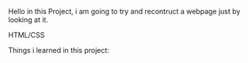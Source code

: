 Hello in this Project, i am going to try and recontruct a webpage just by looking at it.

HTML/CSS

Things i learned in this project:
